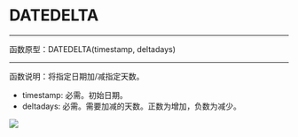 # DATEDELTA
*****
函数原型：DATEDELTA(timestamp, deltadays)
*****
函数说明：将指定日期加/减指定天数。

* timestamp: 必需。初始日期。
* deltadays: 必需。需要加减的天数。正数为增加，负数为减少。

![](../img/6-3-5-15i1.png)
